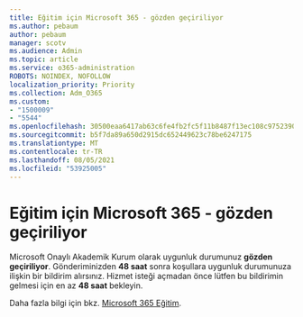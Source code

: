 ```yaml
---
title: Eğitim için Microsoft 365 - gözden geçiriliyor
ms.author: pebaum
author: pebaum
manager: scotv
ms.audience: Admin
ms.topic: article
ms.service: o365-administration
ROBOTS: NOINDEX, NOFOLLOW
localization_priority: Priority
ms.collection: Adm_O365
ms.custom:
- "1500009"
- "5544"
ms.openlocfilehash: 30500eaa6417ab63c6fe4fb2fc5f11b8487f13ec108c9752390825a36e3adc6b
ms.sourcegitcommit: b5f7da89a650d2915dc652449623c78be6247175
ms.translationtype: MT
ms.contentlocale: tr-TR
ms.lasthandoff: 08/05/2021
ms.locfileid: "53925005"
---
```

# <a name="microsoft-365-for-education---under-review"></a>Eğitim için Microsoft 365 - gözden geçiriliyor

Microsoft Onaylı Akademik Kurum olarak uygunluk durumunuz **gözden geçiriliyor**. Gönderiminizden **48 saat** sonra koşullara uygunluk durumunuza ilişkin bir bildirim alırsınız. Hizmet isteği açmadan önce lütfen bu bildirimin gelmesi için en az **48 saat** bekleyin.

Daha fazla bilgi için bkz. [Microsoft 365 Eğitim](https://www.microsoft.com/education/buy-license/microsoft365).
